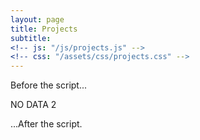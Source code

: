 ```yaml
---
layout: page
title: Projects
subtitle: 
<!-- js: "/js/projects.js" -->
<!-- css: "/assets/css/projects.css" -->
---
```


<html>
<body>


  <p>Before the script...</p>
  <div id="container">
    <div id="output">NO DATA 2</div>
  </div>

  <!-- <script src="https://ajax.googleapis.com/ajax/libs/jquery/2.1.1/jquery.min.js"></script> -->


  <script>
    var url = "http://danieltobon43.pythonanywhere.com/projects";

    $.ajax({
      method: "GET",
      cache: false,
      url: url,
      success: function(data) {
        document.getElementById('output').innerHTML = data.total;
      },
      error: function(error) {
        //What do you want to do with the error?
        document.getElementById('output').innerHTML = "something wrong!";
      },
    });

</script>

  <p>...After the script.</p>

</body>

</html>